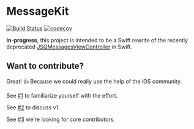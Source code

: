 # MessageKit

[![Build Status](https://travis-ci.org/MessageKit/MessageKit.svg)](https://travis-ci.org/MessageKit/MessageKit) [![codecov](https://codecov.io/gh/MessageKit/MessageKit/branch/master/graph/badge.svg)](https://codecov.io/gh/MessageKit/MessageKit)

**In-progress**, this project is intended to be a Swift rewrite of the recently deprecated [JSQMessagesViewController](https://github.com/jessesquires/JSQMessagesViewController) in Swift.

## Want to contribute?

Great! :+1: Because we could really use the help of the iOS community. 

See [#1](https://github.com/MessageKit/MessageKit/issues/1) to familiarize yourself with the effort.

See [#2](https://github.com/MessageKit/MessageKit/issues/2) to discuss v1.

See [#3](https://github.com/MessageKit/MessageKit/issues/4) we're looking for core contributors.
